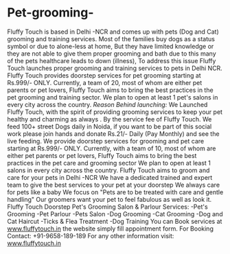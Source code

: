 # Pet-grooming-
Fluffy Touch is based in Delhi -NCR and comes up with pets (Dog and Cat) grooming and training services. Most of the families buy dogs as a status symbol or due to alone-less at home, But they have limited knowledge or they are not able to give them proper grooming and bath due to this many of the pets healthcare leads to down (illness), To address this issue Fluffy Touch launches proper grooming and training services to pets in Delhi NCR.  Fluffy Touch provides doorstep services for pet grooming starting at Rs.999/- ONLY. Currently, a team of 20, most of whom are either pet parents or pet lovers, Fluffy Touch aims to bring the best practices in the pet grooming and training sector. We plan to open at least 1 pet's salons in every city across the country.  *Reason Behind launching:* We Launched Fluffy Touch, with the spirit of providing grooming services to keep your pet healthy and charming as always . By the service fee of Fluffy Touch. We feed 100+ street Dogs daily in Noida, if you want to be part of this social work please join hands and donate Rs.21/- Daily (Pay Monthly) and see the live feeding.  We provide doorstep services for grooming and pet care starting at Rs.999/- ONLY. Currently, with a team of 10, most of whom are either pet parents or pet lovers, Fluffy Touch aims to bring the best practices in the pet care and grooming sector We plan to open at least 1 salons in every city across the country.  Fluffy Touch aims to groom and care for your pets in Delhi -NCR We have a dedicated trained and expert team to give the best services to your pet at your doorstep We always care for pets like a baby We focus on "Pets are to be treated with care and gentle handling" Our groomers want your pet to feel fabulous as well as look it.  Fluffy Touch Doorstep Pet's Grooming Salon &amp; Parlour Services: -Pet's Grooming -Pet Parlour -Pets Salon -Dog Grooming -Cat Grooming -Dog and Cat Haircut -Ticks &amp; Flea Treatment -Dog Training   You can Book services at www.fluffytouch.in the website simply fill appointment form.  For Booking Contact: +91-9658-189-189 For any other information visit: www.fluffytouch.in
